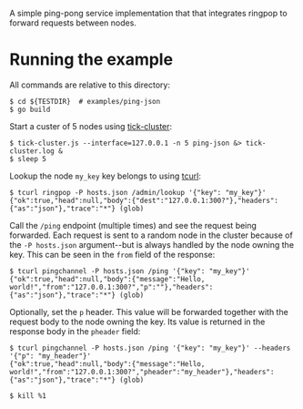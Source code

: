 A simple ping-pong service implementation that that integrates ringpop to forward requests between nodes.

# Running the example

All commands are relative to this directory:

    $ cd ${TESTDIR}  # examples/ping-json
    $ go build

Start a custer of 5 nodes using [tick-cluster][1]:

    $ tick-cluster.js --interface=127.0.0.1 -n 5 ping-json &> tick-cluster.log &
    $ sleep 5

Lookup the node `my_key` key belongs to using [tcurl][2]:

    $ tcurl ringpop -P hosts.json /admin/lookup '{"key": "my_key"}'
    {"ok":true,"head":null,"body":{"dest":"127.0.0.1:300?"},"headers":{"as":"json"},"trace":"*"} (glob)

Call the `/ping` endpoint (multiple times) and see the request being forwarded. Each request is sent to a random node in the cluster because of the `-P hosts.json` argument--but is always handled by the node owning the key. This can be seen in the `from` field of the response:

    $ tcurl pingchannel -P hosts.json /ping '{"key": "my_key"}'
    {"ok":true,"head":null,"body":{"message":"Hello, world!","from":"127.0.0.1:300?","p":""},"headers":{"as":"json"},"trace":"*"} (glob)

Optionally, set the `p` header. This value will be forwarded together with the request body to the node owning the key. Its value is returned in the response body in the `pheader` field:

    $ tcurl pingchannel -P hosts.json /ping '{"key": "my_key"}' --headers '{"p": "my_header"}'
    {"ok":true,"head":null,"body":{"message":"Hello, world!","from":"127.0.0.1:300?","pheader":"my_header"},"headers":{"as":"json"},"trace":"*"} (glob)

    $ kill %1

[1]:https://github.com/uber/ringpop-common/
[2]:https://github.com/uber/tcurl
